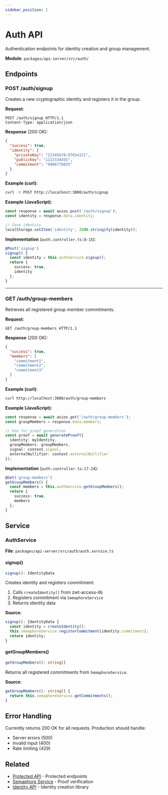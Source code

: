 ```yaml
---
sidebar_position: 1
---
```


# Auth API

Authentication endpoints for identity creation and group management.

**Module**: `packages/api-server/src/auth/`

## Endpoints

### POST /auth/signup

Creates a new cryptographic identity and registers it in the group.

**Request**:
```http
POST /auth/signup HTTP/1.1
Content-Type: application/json
```

**Response** (200 OK):
```json
{
  "success": true,
  "identity": {
    "privateKey": "12345678:87654321",
    "publicKey": "1122334455",
    "commitment": "9988776655"
  }
}
```

**Example (curl)**:
```bash
curl -X POST http://localhost:3000/auth/signup
```

**Example (JavaScript)**:
```typescript
const response = await axios.post('/auth/signup');
const identity = response.data.identity;

// Save identity
localStorage.setItem('identity', JSON.stringify(identity));
```

**Implementation** (`auth.controller.ts:8-15`):
```typescript
@Post('signup')
signup() {
  const identity = this.authService.signup();
  return {
    success: true,
    identity
  };
}
```

---

### GET /auth/group-members

Retrieves all registered group member commitments.

**Request**:
```http
GET /auth/group-members HTTP/1.1
```

**Response** (200 OK):
```json
{
  "success": true,
  "members": [
    "commitment1",
    "commitment2",
    "commitment3"
  ]
}
```

**Example (curl)**:
```bash
curl http://localhost:3000/auth/group-members
```

**Example (JavaScript)**:
```typescript
const response = await axios.get('/auth/group-members');
const groupMembers = response.data.members;

// Use for proof generation
const proof = await generateProof({
  identity: myIdentity,
  groupMembers: groupMembers,
  signal: context.signal,
  externalNullifier: context.externalNullifier
});
```

**Implementation** (`auth.controller.ts:17-24`):
```typescript
@Get('group-members')
getGroupMembers() {
  const members = this.authService.getGroupMembers();
  return {
    success: true,
    members
  };
}
```

## Service

### AuthService

**File**: `packages/api-server/src/auth/auth.service.ts`

#### signup()

```typescript
signup(): IdentityData
```

Creates identity and registers commitment:

1. Calls `createIdentity()` from zwt-access-lib
2. Registers commitment via `SemaphoreService`
3. Returns identity data

**Source**:
```typescript
signup(): IdentityData {
  const identity = createIdentity();
  this.semaphoreService.registerCommitment(identity.commitment);
  return identity;
}
```

#### getGroupMembers()

```typescript
getGroupMembers(): string[]
```

Returns all registered commitments from `SemaphoreService`.

**Source**:
```typescript
getGroupMembers(): string[] {
  return this.semaphoreService.getCommitments();
}
```

## Error Handling

Currently returns 200 OK for all requests. Production should handle:

- Server errors (500)
- Invalid input (400)
- Rate limiting (429)

## Related

- [Protected API](protected) - Protected endpoints
- [Semaphore Service](semaphore) - Proof verification
- [Identity API](../lib/identity) - Identity creation library
